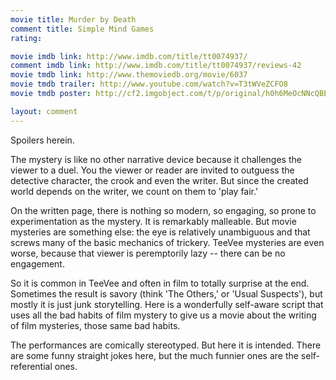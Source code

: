 ```yaml
---
movie title: Murder by Death
comment title: Simple Mind Games
rating: 

movie imdb link: http://www.imdb.com/title/tt0074937/
comment imdb link: http://www.imdb.com/title/tt0074937/reviews-42
movie tmdb link: http://www.themoviedb.org/movie/6037
movie tmdb trailer: http://www.youtube.com/watch?v=T3tWVeZCFO8
movie tmdb poster: http://cf2.imgobject.com/t/p/original/h0h6MeOcNNcQBEmw6Q1MCkdBFs1.jpg

layout: comment
---
```


Spoilers herein.

The mystery is like no other narrative device because it challenges the viewer to a duel. You the viewer or reader are invited to outguess the detective character, the crook and even the writer. But since the created world depends on the writer, we count on them to 'play fair.'

On the written page, there is nothing so modern, so engaging, so prone to experimentation as the mystery. It is remarkably malleable. But movie mysteries are something else: the eye is relatively unambiguous and that screws many of the basic mechanics of trickery. TeeVee mysteries are even worse, because that viewer is peremptorily lazy -- there can be no engagement.

So it is common in TeeVee and often in film to totally surprise at the end. Sometimes the result is savory (think 'The Others,' or 'Usual Suspects'), but mostly it is just junk storytelling. Here is a wonderfully self-aware script that uses all the bad habits of film mystery to give us a movie about the writing of film mysteries, those same bad habits.

The performances are comically stereotyped. But here it is intended. There are some funny straight jokes here, but the much funnier ones are the self-referential ones.